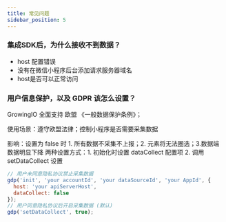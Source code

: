 ```yaml
---
title: 常见问题
sidebar_position: 5
---
```


### 集成SDK后，为什么接收不到数据？

* host 配置错误
* 没有在微信小程序后台添加请求服务器域名
* host是否可以正常访问

### 用户信息保护，以及 GDPR 该怎么设置？

GrowingIO 全面支持 欧盟 《一般数据保护条例》；

使用场景：遵守欧盟法律；控制小程序是否需要采集数据

影响：设置为 false 时 1. 所有数据不采集不上报；2. 元素将无法圈选；3.数据端数据明显下降
两种设置方式：1. 初始化时设置 dataCollect 配置项   2. 调用 setDataCollect 设置

```js
// 用户未同意隐私协议禁止采集数据
gdp('init', 'your accountId', 'your dataSourceId', 'your AppId', {
  host: 'your apiServerHost',
  dataCollect: false
});
// 用户同意隐私协议后开启采集数据 (默认)
gdp('setDataCollect', true);

```

